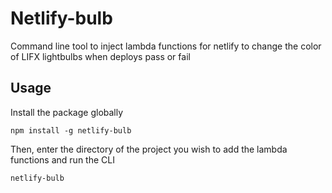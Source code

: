 # Netlify-bulb

Command line tool to inject lambda functions for netlify to change the color of LIFX lightbulbs when deploys pass or fail

## Usage

Install the package globally

```
npm install -g netlify-bulb
```

Then, enter the directory of the project you wish to add the lambda functions and run the CLI

```
netlify-bulb
```
